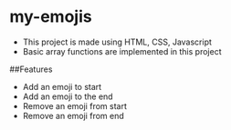 # my-emojis

- This project is made using HTML, CSS, Javascript
- Basic array functions are implemented in this project

##Features

- Add an emoji to start
- Add an emoji to the end
- Remove an emoji from start
- Remove an emoji from end
